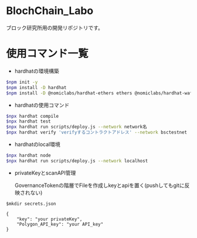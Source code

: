 # BlochChain_Labo

ブロック研究所用の開発リポジトリです。

# 使用コマンド一覧

- hardhatの環境構築
```bash
$npm init -y
$npm install -D hardhat  
$npm install -D @nomiclabs/hardhat-ethers ethers @nomiclabs/hardhat-waffle ethereum-waffle chai
```
- hardhatの使用コマンド
```bash
$npx hardhat compile
$npx hardhat test
$npx hardhat run scripts/deploy.js --network network名
$npx hardhat verify 'verifyするコントラクトアドレス' --network bsctestnet
```
- hardhatのlocal環境
```bash
$npx hardhat node
$npx hardhat run scripts/deploy.js --network localhost
```

- privateKeyとscanAPI管理

    GovernanceTokenの階層でFileを作成しkeyとapiを置く(pushしてもgitに反映されない)
```
$mkdir secrets.json

{
    "key": "your privateKey",
    "Polygon_API_key": "your API_key"
}
```